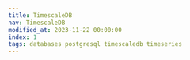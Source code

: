 ```yaml
---
title: TimescaleDB
nav: TimescaleDB
modified_at: 2023-11-22 00:00:00
index: 1
tags: databases postgresql timescaledb timeseries
---
```



